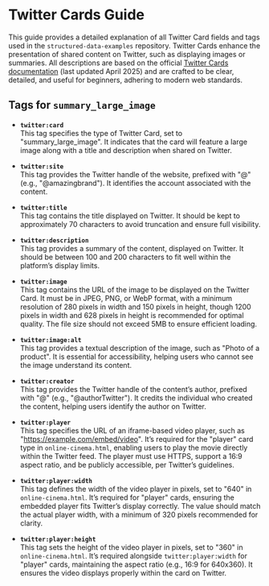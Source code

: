 # Twitter Cards Guide

This guide provides a detailed explanation of all Twitter Card fields and tags used in the `structured-data-examples` repository. Twitter Cards enhance the presentation of shared content on Twitter, such as displaying images or summaries. All descriptions are based on the official [Twitter Cards documentation](https://developer.twitter.com/en/docs/twitter-for-websites/cards) (last updated April 2025) and are crafted to be clear, detailed, and useful for beginners, adhering to modern web standards.

## Tags for `summary_large_image`

- **`twitter:card`**  
  This tag specifies the type of Twitter Card, set to "summary_large_image". It indicates that the card will feature a large image along with a title and description when shared on Twitter.

- **`twitter:site`**  
  This tag provides the Twitter handle of the website, prefixed with "@" (e.g., "@amazingbrand"). It identifies the account associated with the content.

- **`twitter:title`**  
  This tag contains the title displayed on Twitter. It should be kept to approximately 70 characters to avoid truncation and ensure full visibility.

- **`twitter:description`**  
  This tag provides a summary of the content, displayed on Twitter. It should be between 100 and 200 characters to fit well within the platform’s display limits.

- **`twitter:image`**  
  This tag contains the URL of the image to be displayed on the Twitter Card. It must be in JPEG, PNG, or WebP format, with a minimum resolution of 280 pixels in width and 150 pixels in height, though 1200 pixels in width and 628 pixels in height is recommended for optimal quality. The file size should not exceed 5MB to ensure efficient loading.

- **`twitter:image:alt`**  
  This tag provides a textual description of the image, such as "Photo of a product". It is essential for accessibility, helping users who cannot see the image understand its content.

- **`twitter:creator`**  
  This tag provides the Twitter handle of the content’s author, prefixed with "@" (e.g., "@authorTwitter"). It credits the individual who created the content, helping users identify the author on Twitter.

- **`twitter:player`**  
  This tag specifies the URL of an iframe-based video player, such as "https://example.com/embed/video". It’s required for the "player" card type in `online-cinema.html`, enabling users to play the movie directly within the Twitter feed. The player must use HTTPS, support a 16:9 aspect ratio, and be publicly accessible, per Twitter’s guidelines.

- **`twitter:player:width`**  
  This tag defines the width of the video player in pixels, set to "640" in `online-cinema.html`. It’s required for "player" cards, ensuring the embedded player fits Twitter’s display correctly. The value should match the actual player width, with a minimum of 320 pixels recommended for clarity.

- **`twitter:player:height`**  
  This tag sets the height of the video player in pixels, set to "360" in `online-cinema.html`. It’s required alongside `twitter:player:width` for "player" cards, maintaining the aspect ratio (e.g., 16:9 for 640x360). It ensures the video displays properly within the card on Twitter.